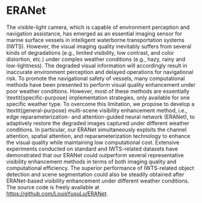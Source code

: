 # ERANet

The visible-light camera, which is capable of environment perception and navigation assistance, has emerged as an essential imaging sensor for marine surface vessels in intelligent waterborne transportation systems (IWTS). However, the visual imaging quality inevitably suffers from several kinds of degradations (e.g., limited visibility, low contrast, and color distortion, etc.) under complex weather conditions (e.g., hazy, rainy and low-lightness). The degraded visual information will accordingly result in inaccurate environment perception and delayed operations for navigational risk. To promote the navigational safety of vessels, many computational methods have been presented to perform visual quality enhancement under poor weather conditions. However, most of these methods are essentially \textit{specific-purpose} implementation strategies, only available for one specific weather type. To overcome this limitation, we propose to develop a \textit{general-purpose} multi-scene visibility enhancement method, i.e., edge reparameterization- and attention-guided neural network (ERANet), to adaptively restore the degraded images captured under different weather conditions. In particular, our ERANet simultaneously exploits the channel attention, spatial attention, and reparameterization technology to enhance the visual quality while maintaining low computational cost. Extensive experiments conducted on standard and IWTS-related datasets have demonstrated that our ERANet could outperform several representative visibility enhancement methods in terms of both imaging quality and computational efficiency. The superior performance of IWTS-related object detection and scene segmentation could also be steadily obtained after ERANet-based visibility enhancement under different weather conditions. The source code is freely available at https://github.com/LouisYuxuLu/ERANet.
